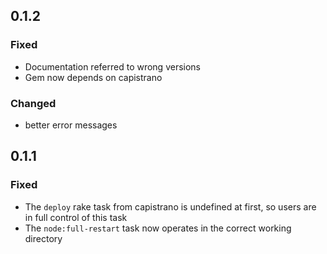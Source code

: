 ## 0.1.2

### Fixed

* Documentation referred to wrong versions
* Gem now depends on capistrano

### Changed

* better error messages

## 0.1.1

### Fixed

* The `deploy` rake task from capistrano is undefined at first, so users are in full control of this task
* The `node:full-restart` task now operates in the correct working directory

